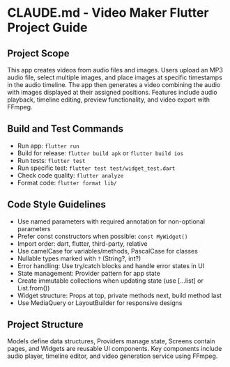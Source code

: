 # CLAUDE.md - Video Maker Flutter Project Guide

## Project Scope
This app creates videos from audio files and images. Users upload an MP3 audio file, select multiple images, and place images at specific timestamps in the audio timeline. The app then generates a video combining the audio with images displayed at their assigned positions. Features include audio playback, timeline editing, preview functionality, and video export with FFmpeg.

## Build and Test Commands
- Run app: `flutter run`
- Build for release: `flutter build apk` or `flutter build ios`
- Run tests: `flutter test`
- Run specific test: `flutter test test/widget_test.dart`
- Check code quality: `flutter analyze`
- Format code: `flutter format lib/`

## Code Style Guidelines
- Use named parameters with required annotation for non-optional parameters
- Prefer const constructors when possible: `const MyWidget()`
- Import order: dart, flutter, third-party, relative
- Use camelCase for variables/methods, PascalCase for classes
- Nullable types marked with `?` (String?, int?)
- Error handling: Use try/catch blocks and handle error states in UI
- State management: Provider pattern for app state
- Create immutable collections when updating state (use [...list] or List.from())
- Widget structure: Props at top, private methods next, build method last
- Use MediaQuery or LayoutBuilder for responsive designs

## Project Structure
Models define data structures, Providers manage state, Screens contain pages, and Widgets are reusable UI components. Key components include audio player, timeline editor, and video generation service using FFmpeg.